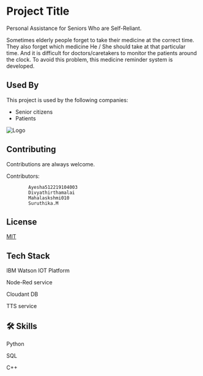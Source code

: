 # Project Title

Personal Assistance for Seniors Who are Self-Reliant.


Sometimes elderly people forget to take their medicine at the correct time.
They also forget which medicine He / She should take at that particular time.
And it is difficult for doctors/caretakers to monitor the patients around the clock. To avoid this problem, this medicine reminder system is developed.





## Used By

This project is used by the following companies:

- Senior citizens
- Patients


![Logo](https://www.google.com/url?sa=i&url=https%3A%2F%2Funsplash.com%2Fs%2Fphotos%2Felderly&psig=AOvVaw1LCVSYdZc7SBWI1yWKEl-3&ust=1668334617365000&source=images&cd=vfe&ved=0CA8QjRxqFwoTCNjCl_W0qPsCFQAAAAAdAAAAABAK)


## Contributing

Contributions are always welcome.

Contributors:

            Ayesha512219104003
            Divyathirthamalai
            Mahalaskshmi010
            Suruthika.M


## License

[MIT](https://choosealicense.com/licenses/mit/)


## Tech Stack

IBM Watson IOT Platform

Node-Red service

Cloudant DB

TTS service



## 🛠 Skills

Python

SQL

C++

